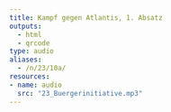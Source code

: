 ```yaml
---
title: Kampf gegen Atlantis, 1. Absatz
outputs:
  - html
  - qrcode
type: audio
aliases:
  - /n/23/10a/
resources:
- name: audio
  src: "23_Buergerinitiative.mp3"
---
```

